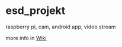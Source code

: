 esd_projekt
===========

raspberry pi, cam, android app, video stream

more info in [Wiki](https://github.com/flashbac/esd_projekt/wikid) 
